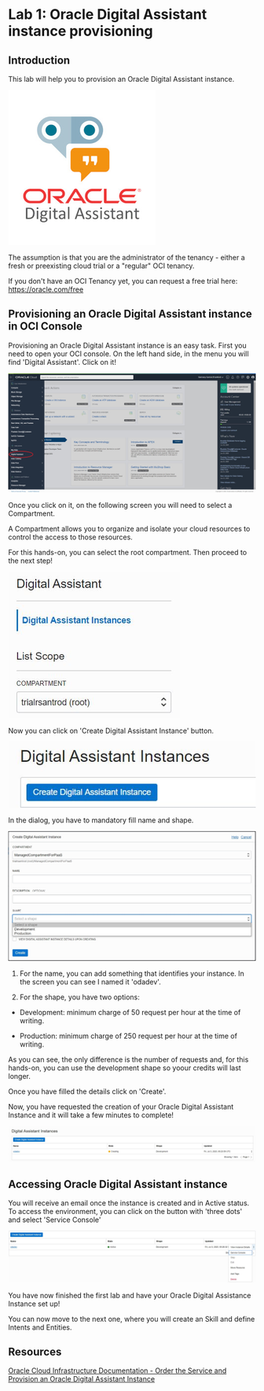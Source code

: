 # Lab 1: Oracle Digital Assistant instance provisioning

## Introduction

This lab will help you to provision an Oracle Digital Assistant instance.

![Oracle Digital Assistant Logo](images/oda-sticker.jpg)

The assumption is that you are the administrator of the tenancy - either a fresh or preexisting cloud trial or a "regular" OCI tenancy.

If you don't have an OCI Tenancy yet, you can request a free trial here: https://oracle.com/free


## Provisioning an Oracle Digital Assistant instance in OCI Console

Provisioning an Oracle Digital Assistant instance is an easy task. First you need to open your OCI console.
On the left hand side, in the menu you will find 'Digital Assistant'. Click on it!

![OCI console - Dashbaord](images/oci-console.jpg)


Once you click on it, on the following screen you will need to select a Compartment.

A Compartment allows you to organize and isolate your cloud resources to control the access to those resources.

For this hands-on, you can select the root compartment. Then proceed to the next step!

![OCI console - Digital Assistant - Select Compartment](images/select-compartment.jpg)

Now you can click on 'Create Digital Assistant Instance' button.

![OCI console - Create Digital Assistant Instance button](images/create-instance-button.jpg)

In the dialog, you have to mandatory fill name and shape.

![OCI console - Create Digital Assistant Instance dialog](images/create-instance-dialog.jpg)

1. For the name, you can add something that identifies your instance. In the screen you can see I named it 'odadev'.

2. For the shape, you have two options:

  * Development: minimum charge of 50 request per hour at the time of writing.

  * Production: minimum charge of 250 request per hour at the time of writing.

As you can see, the only difference is the number of requests and, for this hands-on, you can use the development shape so yoour credits will last longer.

Once you have filled the details click on 'Create'.

Now, you have requested the creation of your Oracle Digital Assistant Instance and it will take a few minutes to complete!

![OCI console - Instance in Creating status](images/creating-instance-status.jpg)

## Accessing Oracle Digital Assistant instance

You will receive an email once the instance is created and in Active status. To access the environment, you can click on the button with 'three dots' and select 'Service Console'

![OCI console - Instance in Creating status](images/access-service-console.jpg)

You have now finished the first lab and have your Oracle Digital Assistance Instance set up!

You can now move to the next one, where you will create an Skill and define Intents and Entities.

## Resources

[Oracle Cloud Infrastructure Documentation - Order the Service and Provision an Oracle Digital Assistant Instance](https://docs.cloud.oracle.com/en-us/iaas/digital-assistant/doc/order-service-and-provision-instance.html#GUID-EB06833C-7B1C-46F6-B63C-1F23375CEB7E)

